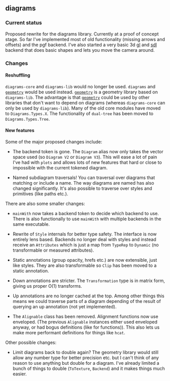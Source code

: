 ## diagrams

### Current status

Proposed rewrite for the diagrams library. Currently at a proof of
concept stage. So far I've implemented most of old functionality
(missing arrows and offsets) and the pgf backend. I've also started a
very basic 3d [gl] and [sdl] backend that does basic shapes and lets you
move the camera around.

### Changes

#### Reshuffling

`diagrams-core` and `diagrams-lib` would no longer be used. `diagrams`
and [`geometry`] would be used instead. [`geometry`] is a geometry
library based on `diagrams-lib`. The advantage is that [`geometry`]
could be used by other libraries that don't want to depend on diagrams
(whereas `diagrams-core` can only be used by `diagrams-lib`). Many of
the old core modules have moved to `Diagrams.Types.X`. The functionality
of `dual-tree` has been moved to `Diagrams.Types.Tree`.

#### New features

Some of the major proposed changes include:

  - The backend token is gone. The `Diagram` alias now only takes the
    vector space used (so `Diagram V2` or `Diagram V3`). This will ease
    a lot of pain I've had with `plots` and allows lots of new features
    that hard or close to impossible with the current tokened diagram.

  - Named subdiagram traversals! You can traversal over diagrams
    that matching or include a name. The way diagrams are named has also
    changed significantly. It's also possible to traverse over styles
    and primitives (like paths etc.).

There are also some smaller changes:

  - `mainWith` now takes a backend token to decide which backend to use.
    There is also functionally to use `mainWith` with multiple backends
    in the same executable.

  - Rewrite of `Style` internals for better type safety. The interface
    is now entirely lens based. Backends no longer deal with styles and
    instead receive an `Attributes` which is just a map from `TypeRep` to
    `Dynamic` (no transformable or measured attributes).

  - Static annotations (group opacity, hrefs etc.) are now extensible,
    just like styles. They are also transformable so `Clip` has been
    moved to a static annotation.

  - Down annotations are stricter. The `Transformation` type is in
    matrix form, giving us proper O(1) transforms.

  - Up annotations are no longer cached at the top. Among other things
    this means we could traverse parts of a diagram depending of the
    result of querying an up annotation (not yet implemented).

  - The `Alignable` class has been removed. Alignment functions now use
    enveloped. (The previous `Alignable` instances either used enveloped
    anyway, or had bogus definitions (like for functions)). This also
    lets us make more performant definitions for things like `hcat`.

Other possible changes:

  - Limit diagrams back to double again? The geometry library would
    still allow any number type for better precision etc. but I can't
    think of any reason to use anything but double for a diagram. I've
    already limited a bunch of things to double (`ToTexture`, `Backend`)
    and it makes things much easier.

[`dual-tree`]: (https://github.com/diagrams/dual-tree)
[`geometry`]: (https://github.com/cchalmers/geometry)
[gl]: (https://github.com/cchalmers/diagrams-gl)
[sdl]: (https://github.com/cchalmers/diagrams-sdl)

